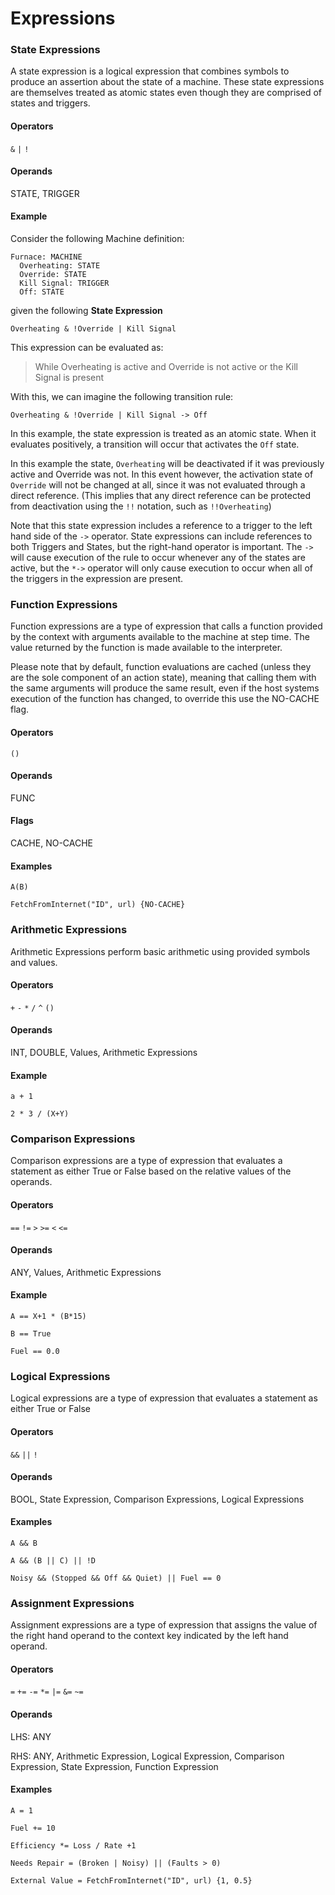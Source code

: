 # Expressions

### State Expressions

A state expression is a logical expression that combines symbols to produce an assertion about the state of a machine.  These state expressions are themselves treated as atomic states even though they are comprised of states and triggers.  

#### Operators
`&` `|` `!`

#### Operands

STATE, TRIGGER

#### Example

Consider the following Machine definition:

```mpl
Furnace: MACHINE
  Overheating: STATE
  Override: STATE
  Kill Signal: TRIGGER
  Off: STATE
```

given the following **State Expression**

`Overheating & !Override | Kill Signal`

This expression can be evaluated as:
> While Overheating is active and Override is not active or the Kill Signal is present

With this, we can imagine the following transition rule:

```
Overheating & !Override | Kill Signal -> Off
```

In this example, the state expression is treated as an atomic state.  When it evaluates positively, a transition will occur that activates the `Off` state.

In this example the state, `Overheating` will be deactivated if it was previously active and Override was not.  In this event however, the activation state of `Override` will not be changed at all, since it was not evaluated through a direct reference.  (This implies that any direct reference can be protected from deactivation using the `!!` notation, such as `!!Overheating`)

Note that this state expression includes a reference to a trigger to the left hand side of the `->` operator.  State expressions can include references to both Triggers and States, but the right-hand operator is important.  The `->` will cause execution of the rule to occur whenever any of the states are active, but the `*->` operator will only cause execution to occur when all of the triggers in the expression are present.

### Function Expressions

Function expressions are a type of expression that calls a function provided by the context with arguments available to the machine at step time.  The value returned by the function is made available to the interpreter.

Please note that by default, function evaluations are cached (unless they are the sole component of an action state), meaning that calling them with the same arguments will produce the same result, even if the host systems execution of the function has changed, to override this use the NO-CACHE flag.

#### Operators

`()`

#### Operands

FUNC

#### Flags

CACHE, NO-CACHE

#### Examples

```
A(B)

FetchFromInternet("ID", url) {NO-CACHE}
```


### Arithmetic Expressions

Arithmetic Expressions perform basic arithmetic using provided symbols and values.

#### Operators

`+` `-` `*` `/` `^` `()`

#### Operands

INT, DOUBLE, Values, Arithmetic Expressions

#### Example

```
a + 1
```

```
2 * 3 / (X+Y)
```

### Comparison Expressions

Comparison expressions are a type of expression that evaluates a statement as either True or False based on the relative values of the operands.

#### Operators

`==` `!=` `>` `>=` `<` `<=`

#### Operands

ANY, Values, Arithmetic Expressions

#### Example

```
A == X+1 * (B*15)

B == True

Fuel == 0.0
```

### Logical Expressions

Logical expressions are a type of expression that evaluates a statement as either True or False

#### Operators

`&&` `||` `!`

#### Operands

BOOL, State Expression, Comparison Expressions, Logical Expressions

#### Examples

```
A && B

A && (B || C) || !D

Noisy && (Stopped && Off && Quiet) || Fuel == 0 
```



### Assignment Expressions

Assignment expressions are a type of expression that assigns the value of the right hand operand to the context key indicated by the left hand operand.

#### Operators

`=` `+=` `-=` `*=` `|=` `&=` `~=`

#### Operands

LHS: ANY

RHS: ANY, Arithmetic Expression, Logical Expression, Comparison Expression, State Expression, Function Expression

#### Examples

```
A = 1

Fuel += 10

Efficiency *= Loss / Rate +1

Needs Repair = (Broken | Noisy) || (Faults > 0) 

External Value = FetchFromInternet("ID", url) {1, 0.5}
```

